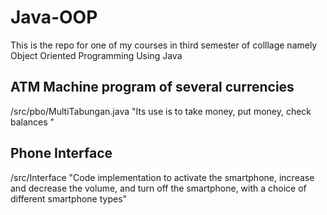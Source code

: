 # Java-OOP
This is the repo for one of my courses in third semester of colllage namely Object Oriented Programming Using Java
## ATM Machine program of several currencies
/src/pbo/MultiTabungan.java
"Its use is to take money, put money, check balances "

## Phone Interface
/src/Interface
"Code implementation to activate the smartphone, increase and decrease the volume, and turn off the smartphone, with a choice of different smartphone types"
